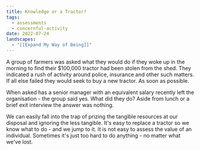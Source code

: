 ```yaml
---
title: Knowledge or a Tractor?
tags:
  - assessments
  - concernful-activity
date: 2022-07-24
landscapes:
  - "[[Expand My Way of Being]]"
---
```

A group of farmers was asked what they would do if they woke up in the morning to find their $100,000 tractor had been stolen from the shed. They indicated a rush of activity around police, insurance and other such matters. If all else failed they would seek to buy a new tractor. As soon as possible.

When asked has a senior manager with an equivalent salary recently left the organisation - the group said yes. What did they do? Aside from lunch or a brief exit interview the answer was nothing.

We can easily fall into the trap of prizing the tangible resources at our disposal and ignoring the less tangible. It's easy to replace a tractor so we know what to do - and we jump to it. It is not easy to assess the value of an individual. Sometimes it's just too hard to do anything - no matter what we've lost.